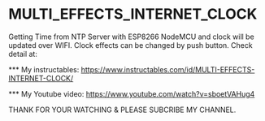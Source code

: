 # MULTI_EFFECTS_INTERNET_CLOCK
Getting Time from NTP Server with ESP8266 NodeMCU and clock will be updated over WIFI. Clock effects can be changed by push button.
Check detail at:

*** My instructables: https://www.instructables.com/id/MULTI-EFFECTS-INTERNET-CLOCK/

*** My Youtube video: https://www.youtube.com/watch?v=sboetVAHug4

THANK FOR YOUR WATCHING & PLEASE SUBCRIBE MY CHANNEL.
